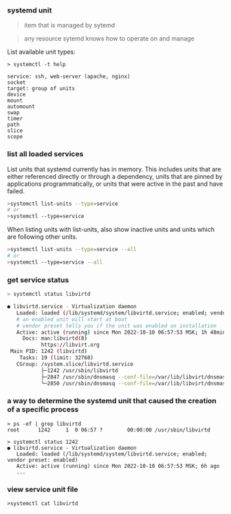 
### systemd unit

> item that is managed by sytemd

> any resource sytemd knows how to operate on and manage

List available unit types:
```shell
> systemctl -t help

service: ssh, web-server (apache, nginx)
socket
target: group of units
device
mount
automount
swap
timer
path
slice
scope
```

### list all loaded services

List units that systemd currently has in memory. This includes units that are either referenced directly or through a dependency, units that are pinned by applications programmatically, or units that were active in the past and have failed.

```bash
>systemctl list-units --type=service
# or
>systemctl --type=service
```

When listing units with list-units, also show inactive units and units which are following other units.

```bash
>systemctl list-units --type=service --all
# or
>systemctl --type=service --all
```

### get service status
```bash
> systemctl status libvirtd

● libvirtd.service - Virtualization daemon
   Loaded: loaded (/lib/systemd/system/libvirtd.service; enabled; vendor preset: enabled)
   # an enabled unit will start at boot
   # vendor preset tells you if the unit was enabled on installation
   Active: active (running) since Mon 2022-10-10 06:57:53 MSK; 1h 48min ago
     Docs: man:libvirtd(8)
           https://libvirt.org
 Main PID: 1242 (libvirtd)
    Tasks: 19 (limit: 32768)
   CGroup: /system.slice/libvirtd.service
           ├─1242 /usr/sbin/libvirtd
           ├─2847 /usr/sbin/dnsmasq --conf-file=/var/lib/libvirt/dnsmasq/default.conf --leasefile-ro --dhcp-script=/usr/lib/libvirt/libvirt_l
           └─2850 /usr/sbin/dnsmasq --conf-file=/var/lib/libvirt/dnsmasq/default.conf --leasefile-ro --dhcp-script=/usr/lib/libvirt/libvirt_l
```

### a way to determine the systemd unit that caused the creation of a specific process

```shell
> ps -ef | grep libvirtd
root      1242     1  0 06:57 ?        00:00:00 /usr/sbin/libvirtd

> systemctl status 1242
● libvirtd.service - Virtualization daemon
   Loaded: loaded (/lib/systemd/system/libvirtd.service; enabled; vendor preset: enabled)
   Active: active (running) since Mon 2022-10-10 06:57:53 MSK; 6h ago
   ...
```

### view service unit file

```shell
>systemctl cat libvirtd
```

```
```